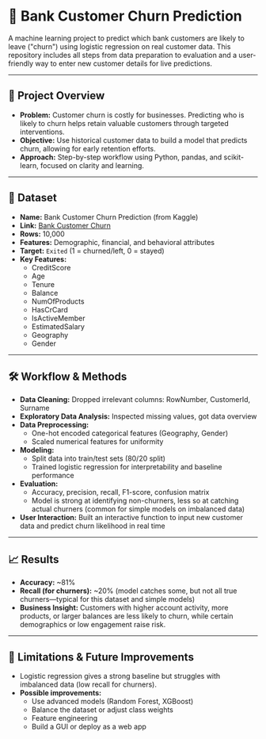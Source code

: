 <h1>🏦 Bank Customer Churn Prediction</h1>

<p>A machine learning project to predict which bank customers are likely to leave ("churn") using logistic regression on real customer data. This repository includes all steps from data preparation to evaluation and a user-friendly way to enter new customer details for live predictions.</p>

<hr>

<h2>🚀 Project Overview</h2>
<ul>
  <li><strong>Problem:</strong> Customer churn is costly for businesses. Predicting who is likely to churn helps retain valuable customers through targeted interventions.</li>
  <li><strong>Objective:</strong> Use historical customer data to build a model that predicts churn, allowing for early retention efforts.</li>
  <li><strong>Approach:</strong> Step-by-step workflow using Python, pandas, and scikit-learn, focused on clarity and learning.</li>
</ul>

<hr>

<h2>📂 Dataset</h2>
<ul>
  <li><strong>Name:</strong> Bank Customer Churn Prediction (from Kaggle)</li>
  <li><strong>Link:</strong> <a href="https://www.kaggle.com/datasets/shubhendra7/bank-customer-churn-prediction">Bank Customer Churn</a></li>
  <li><strong>Rows:</strong> 10,000</li>
  <li><strong>Features:</strong> Demographic, financial, and behavioral attributes</li>
  <li><strong>Target:</strong> <code>Exited</code> (1 = churned/left, 0 = stayed)</li>
  <li><strong>Key Features:</strong>
    <ul>
      <li>CreditScore</li>
      <li>Age</li>
      <li>Tenure</li>
      <li>Balance</li>
      <li>NumOfProducts</li>
      <li>HasCrCard</li>
      <li>IsActiveMember</li>
      <li>EstimatedSalary</li>
      <li>Geography</li>
      <li>Gender</li>
    </ul>
  </li>
</ul>

<hr>

<h2>🛠️ Workflow & Methods</h2>
<ul>
  <li><strong>Data Cleaning:</strong> Dropped irrelevant columns: RowNumber, CustomerId, Surname</li>
  <li><strong>Exploratory Data Analysis:</strong> Inspected missing values, got data overview</li>
  <li><strong>Data Preprocessing:</strong>
    <ul>
      <li>One-hot encoded categorical features (Geography, Gender)</li>
      <li>Scaled numerical features for uniformity</li>
    </ul>
  </li>
  <li><strong>Modeling:</strong>
    <ul>
      <li>Split data into train/test sets (80/20 split)</li>
      <li>Trained logistic regression for interpretability and baseline performance</li>
    </ul>
  </li>
  <li><strong>Evaluation:</strong>
    <ul>
      <li>Accuracy, precision, recall, F1-score, confusion matrix</li>
      <li>Model is strong at identifying non-churners, less so at catching actual churners (common for simple models on imbalanced data)</li>
    </ul>
  </li>
  <li><strong>User Interaction:</strong> Built an interactive function to input new customer data and predict churn likelihood in real time</li>
</ul>

<hr>

<h2>📈 Results</h2>
<ul>
  <li><strong>Accuracy:</strong> ~81%</li>
  <li><strong>Recall (for churners):</strong> ~20% (model catches some, but not all true churners—typical for this dataset and simple models)</li>
  <li><strong>Business Insight:</strong> Customers with higher account activity, more products, or larger balances are less likely to churn, while certain demographics or low engagement raise risk.</li>
</ul>

<hr>

<h2>📝 Limitations & Future Improvements</h2>
<ul>
  <li>Logistic regression gives a strong baseline but struggles with imbalanced data (low recall for churners).</li>
  <li><strong>Possible improvements:</strong>
    <ul>
      <li>Use advanced models (Random Forest, XGBoost)</li>
      <li>Balance the dataset or adjust class weights</li>
      <li>Feature engineering</li>
      <li>Build a GUI or deploy as a web app</li>
    </ul>
  </li>
</ul>
